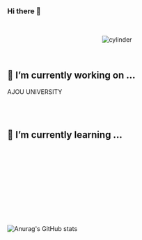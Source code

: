 

### Hi there 👋
<br>
<div align="center">

![cylinder](https://capsule-render.vercel.app/api?type=cylinder&color=auto&text=YANG_JI_WOONG&fontAlignY=45&fontSize=40&height=150&animation=blinking)
  
</div>
<br>




## 🔭 I’m currently working on ...

AJOU UNIVERSITY

<br>
<br>

## 🌱 I’m currently learning ...


<br><br>


<br><br>



<br><br><br><br>



![Anurag's GitHub stats](https://github-readme-stats.vercel.app/api?username=jerry3269&show_icons=true&theme=radical)


